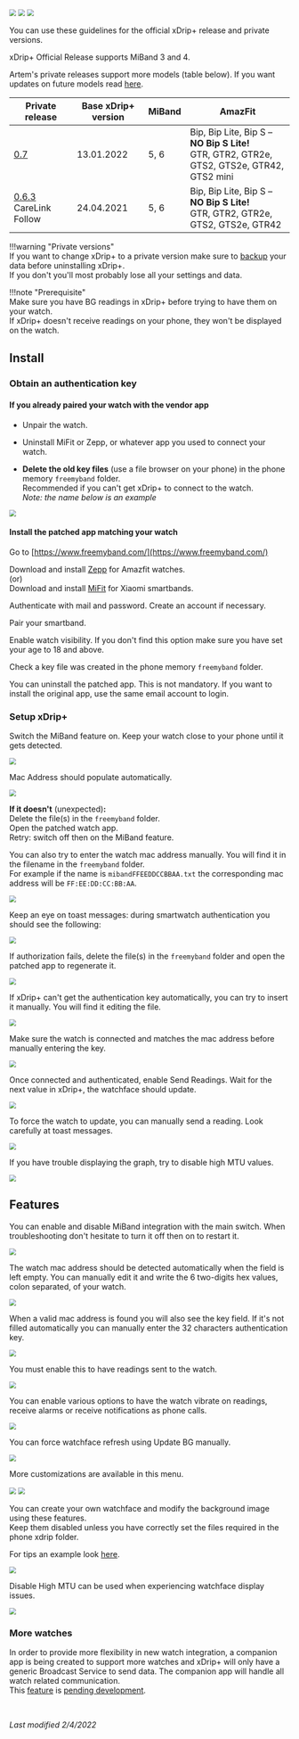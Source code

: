 <img src="../../images/hamburger_menu.png" style="zoom:75%;" />  
<img src="../../use/images/M-S-SW.png" style="zoom:75%;" />

<img src="../images/M-S-SW-MB1.png" style="zoom:75%;" />

You can use these guidelines for the official xDrip+ release and private versions.

xDrip+ Official Release supports MiBand 3 and 4.

Artem's private releases support more models (table below). If you want updates on future models read [here](https://www.patreon.com/posts/bad-news-63074742).

| Private release                                              | Base xDrip+ version | MiBand | AmazFit                                                      |
| ------------------------------------------------------------ | ------------------- | ------ | ------------------------------------------------------------ |
| [0.7](https://www.dropbox.com/s/j3es4pzv0advssa/xdrip-miband_0.7.apk?dl=1) | 13.01.2022          | 5, 6   | Bip, Bip Lite, Bip S – **NO Bip S Lite!**<br/>GTR, GTR2, GTR2e, GTS2, GTS2e, GTR42, GTS2 mini |
| [0.6.3](https://www.dropbox.com/s/87le7l9y9xyqe6v/xdrip-miband_0.6.3.apk?dl=1) CareLink Follow | 24.04.2021          | 5, 6   | Bip, Bip Lite, Bip S – **NO Bip S Lite!**<br/>GTR, GTR2, GTR2e, GTS2, GTS2e, GTR42 |

!!!warning "Private versions"  
    If you want to change xDrip+ to a private version make sure to [backup](../../troubleshoot/reinstall/) your data before uninstalling xDrip+.  
    If you don't you'll most probably lose all your settings and data.

!!!note "Prerequisite"  
    Make sure you have BG readings in xDrip+ before trying to have them on your watch.  
    If xDrip+ doesn't receive readings on your phone, they won't be displayed on the watch.

## Install

### Obtain an authentication key

#### If you already paired your watch with the vendor app

- Unpair the watch.
- Uninstall MiFit or Zepp, or whatever app you used to connect your watch.

- **Delete the old key files** (use a file browser on your phone) in the phone memory `freemyband` folder.  
  Recommended if you can't get xDrip+ to connect to the watch.  
  *Note: the name below is an example*

<img src="../images/MiBand1.png" style="zoom:75%;" />

#### Install the patched app matching your watch

Go to [https://www.freemyband.com/](https://www.freemyband.com/)

Download and install [Zepp](https://www.freemyband.com/2019/08/amazfit-gtr-auth-key.html) for Amazfit watches.  
(or)  
Download and install [MiFit](https://www.freemyband.com/2019/08/mi-band-4-auth-key.html) for Xiaomi smartbands.

Authenticate with mail and password. Create an account if necessary.

Pair your smartband.

Enable watch visibility. If you don't find this option make sure you have set your age to 18 and above.

Check a key file was created in the phone memory `freemyband` folder.

You can uninstall the patched app. This is not mandatory. If you want to install the original app, use the same email account to login.

### Setup xDrip+

Switch the MiBand feature on. Keep your watch close to your phone until it gets detected.

<img src="../images/M-S-SW-MB-I1.png" style="zoom:75%;" />

Mac Address should populate automatically.

<img src="../images/M-S-SW-MB2a.png" style="zoom:75%;" />

**If it doesn't** (unexpected)**:**   
Delete the file(s) in the  `freemyband` folder.  
Open the patched watch app.  
Retry: switch off then on the MiBand feature.

You can also try to enter the watch mac address manually. You will find it in the filename in the `freemyband` folder.  
For example if the name is `mibandFFEEDDCCBBAA.txt` the corresponding mac address will be `FF:EE:DD:CC:BB:AA`.

<img src="../images/M-S-SW-MB-I2.png" style="zoom:75%;" />

Keep an eye on toast messages: during smartwatch authentication you should see the following:

<img src="../images/M-S-SW-MB-I3.png" style="zoom:75%;" />

If authorization fails, delete the file(s) in the `freemyband` folder and open the patched app to regenerate it.

<img src="../images/M-S-SW-MB-I4.png" style="zoom:75%;" />

If xDrip+ can't get the authentication key automatically, you can try to insert it manually. You will find it editing the file.

<img src="../images/M-S-SW-MB-I5.png" style="zoom:75%;" />

Make sure the watch is connected and matches the mac address before manually entering the key.

<img src="../images/M-S-SW-MB-I6.png" style="zoom:75%;" />

Once connected and authenticated, enable Send Readings. Wait for the next value in xDrip+, the watchface should update.

<img src="../images/M-S-SW-MB3.png" style="zoom:75%;" />

To force the watch to update, you can manually send a reading. Look carefully at toast messages.

<img src="../images/M-S-SW-MB5.png" style="zoom:75%;" />

If you have trouble displaying the graph, try to disable high MTU values.

<img src="../images/M-S-SW-MB4.png" style="zoom:75%;" />

## Features

You can enable and disable MiBand integration with the main switch. When troubleshooting don't hesitate to turn it off then on to restart it.

<img src="../images/M-S-SW-MB1.png" style="zoom:75%;" />

The watch mac address should be detected automatically when the field is left empty. You can manually edit it and write the 6 two-digits hex values, colon separated, of your watch.

<img src="../images/M-S-SW-MB2.png" style="zoom:75%;" />

 When a valid mac address is found you will also see the key field. If it's not filled automatically you can manually enter the 32 characters authentication key.

<img src="../images/M-S-SW-MB-I6.png" style="zoom:75%;" />

You must enable this to have readings sent to the watch.

<img src="../images/M-S-SW-MB3.png" style="zoom:75%;" />

You can enable various options to have the watch vibrate on readings, receive alarms or receive notifications as phone calls.

<img src="../images/M-S-SW-MB6.png" style="zoom:75%;" />

You can force watchface refresh using Update BG manually.

<img src="../images/M-S-SW-MB5.png" style="zoom:75%;" />

More customizations are available in this menu.

<img src="../images/M-S-SW-MB7.png" style="zoom:75%;" />

<img src="../images/M-S-SW-MB8.png" style="zoom:75%;" />

You can create your own watchface and modify the background image using these features.  
Keep them disabled unless you have correctly set the files required in the phone xdrip folder.

For tips an example look [here](https://github.com/twinko).

<img src="../images/M-S-SW-MB9.png" style="zoom:75%;" />

Disable High MTU can be used when experiencing watchface display issues.

<img src="../images/M-S-SW-MB4.png" style="zoom:75%;" />

### More watches

In order to provide more flexibility in new watch integration, a companion app is being created to support more watches and xDrip+ will only have a generic Broadcast Service to send data. The companion app will handle all watch related communication.  
This [feature](https://github.com/NightscoutFoundation/xDrip/pull/2004) is [pending development](https://www.patreon.com/posts/bad-news-63074742).

</br>

*Last modified 2/4/2022*

